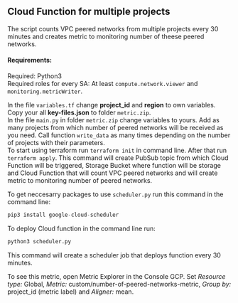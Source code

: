 ## Cloud Function for multiple projects
The script counts VPC peered networks from multiple projects every 30 minutes and creates metric to monitoring number of theese peered networks.

#### Requirements:
Required: Python3  
Required roles for every SA: At least `compute.network.viewer` and `monitoring.metricWriter`.  

In the file `variables.tf` change **project_id** and **region** to own variables.  
Copy your all **key-files.json** to folder `metric.zip`.  
In the file `main.py` in folder `metric.zip` change variables to yours. Add as many projects from which number of peered networks will be received as you need. Call function `write_data` as many times depending on the number of projects with their parameters.  
To start using terraform run `terraform init` in command line. After that run `terraform apply`. This command will create PubSub topic from which Cloud Function will be triggered, Storage Bucket where function will be storage and Cloud Function that will count VPC peered networks and will create metric to monitoring number of peered networks.  

To get neccesarry packages to use `scheduler.py` run this command in the command line:
```python
pip3 install google-cloud-scheduler
```
To deploy Cloud function in the command line run:
```python
python3 scheduler.py
```
This command will create a scheduler job that deploys function every 30 minutes.  

To see this metric, open Metric Explorer in the Console GCP. Set *Resource type:* Global, *Metric:* custom/number-of-peered-networks-metric, *Group by:* project_id (metric label) and *Aligner:* mean.